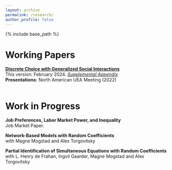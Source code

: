 ```yaml
---
layout: archive
permalink: /research/
author_profile: false
---
```


{% include base_path %}


Working Papers
======

[**Discrete Choice with Generalized Social Interactions**](/files/dcwgsi_paper.pdf)<br>
This version: February 2024. [*Supplemental Appendix*](/files/dcwgsi_supplement.pdf)<br>
**Presentations:** North American UEA Meeting (2022)
<br><br>

Work in Progress
======
**Job Preferences, Labor Market Power, and Inequality**<br>
Job Market Paper.<br>

**Network-Based Models with Random Coefficients**<br>
with Magne Mogstad and Alex Torgovitsky
<br>

**Partial Identification of Simultaneous Equations with Random Coefficients**<br>
with L. Henry de Frahan, Ingvil Gaarder, Magne Mogstad and Alex Torgovitsky
